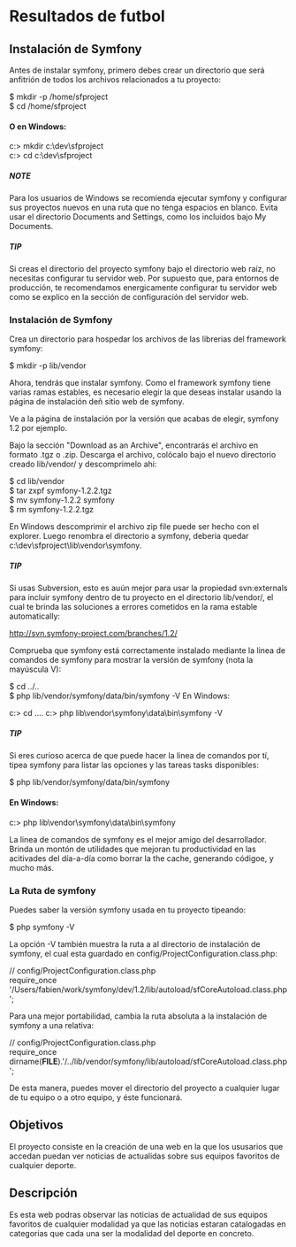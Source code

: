 # Resultados de futbol

## Instalación de Symfony
Antes de instalar symfony, primero debes crear un directorio que será anfitrión de todos los archivos relacionados a tu proyecto:

$ mkdir -p /home/sfproject \
$ cd /home/sfproject

#### O en Windows:

c:\> mkdir c:\dev\sfproject\
c:\> cd c:\dev\sfproject

##### NOTE

Para los usuarios de Windows se recomienda ejecutar symfony y configurar sus proyectos nuevos en una ruta que no tenga espacios en blanco. Evita usar el directorio Documents and Settings, como los incluidos bajo My Documents.

##### TIP

Si creas el directorio del proyecto symfony bajo el directorio web raíz, no necesitas configurar tu servidor web. Por supuesto que, para entornos de producción, te recomendamos energicamente configurar tu servidor web como se explico en la sección de configuración del servidor web.

### Instalación de Symfony
Crea un directorio para hospedar los archivos de las librerias del framework symfony:

$ mkdir -p lib/vendor

Ahora, tendrás que instalar symfony. Como el framework symfony tiene varias ramas estables, es necesario elegir la que deseas instalar usando la página de instalación deñ sitio web de symfony.

Ve a la página de instalación por la versión que acabas de elegir, symfony 1.2 por ejemplo.

Bajo la sección "Download as an Archive", encontrarás el archivo en formato .tgz o .zip. Descarga el archivo, colócalo bajo el nuevo directorio creado lib/vendor/ y descomprimelo ahi:

$ cd lib/vendor\
$ tar zxpf symfony-1.2.2.tgz\
$ mv symfony-1.2.2 symfony\
$ rm symfony-1.2.2.tgz

En Windows descomprimir el archivo zip file puede ser hecho con el explorer. Luego renombra el directorio a symfony, deberia quedar c:\dev\sfproject\lib\vendor\symfony.

##### TIP

Si usas Subversion, esto es auún mejor para usar la propiedad svn:externals para incluir symfony dentro de tu proyecto en el directorio lib/vendor/, el cual te brinda las soluciones a errores cometidos en la rama estable automatically:

http://svn.symfony-project.com/branches/1.2/ 

Comprueba que symfony está correctamente instalado mediante la linea de comandos de symfony para mostrar la versión de symfony (nota la mayúscula V):

$ cd ../.. \
$ php lib/vendor/symfony/data/bin/symfony -V
En Windows:

c:\> cd ..\..
c:\> php lib\vendor\symfony\data\bin\symfony -V

##### TIP

Si eres curioso acerca de que puede hacer la linea de comandos por tí, tipea symfony para listar las opciones y las tareas tasks disponibles:

$ php lib/vendor/symfony/data/bin/symfony

#### En Windows:

c:\> php lib\vendor\symfony\data\bin\symfony 

La linea de comandos de symfony es el mejor amigo del desarrollador. Brinda un montón de utilidades que mejoran tu productividad en las acitivades del día-a-día como borrar la the cache, generando códigoe, y mucho más.

### La Ruta de symfony
Puedes saber la versión symfony usada en tu proyecto tipeando:

$ php symfony -V

La opción -V también muestra la ruta a al directorio de instalación de symfony, el cual esta guardado en config/ProjectConfiguration.class.php:

// config/ProjectConfiguration.class.php\
require_once '/Users/fabien/work/symfony/dev/1.2/lib/autoload/sfCoreAutoload.class.php';

Para una mejor portabilidad, cambia la ruta absoluta a la instalación de symfony a una relativa:

// config/ProjectConfiguration.class.php\
require_once dirname(__FILE__).'/../lib/vendor/symfony/lib/autoload/sfCoreAutoload.class.php';

De esta manera, puedes mover el directorio del proyecto a cualquier lugar de tu equipo o a otro equipo, y éste funcionará.

## Objetivos

El proyecto consiste en la creación de una web en la que los ususarios que accedan puedan ver noticias de actualidas sobre sus equipos favoritos de cualquier deporte.

## Descripción

Es esta web podras observar las noticias de actualidad de sus equipos favoritos de cualquier modalidad ya que las noticias estaran catalogadas en categorias que cada una ser la modalidad del deporte en concreto.
